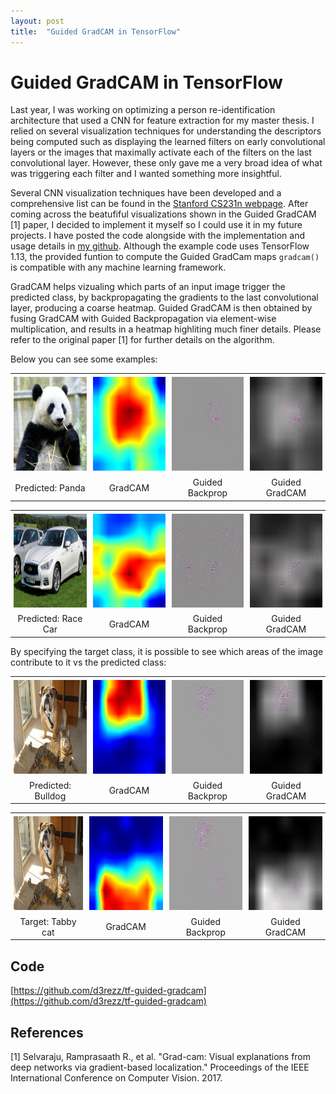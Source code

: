 ```yaml
---
layout: post
title:  "Guided GradCAM in TensorFlow"
---
```


# Guided GradCAM in TensorFlow
Last year, I was working on optimizing a person re-identification architecture that used a CNN for feature extraction for my master thesis. I relied on several visualization techniques for understanding the descriptors being computed such as displaying the learned filters on early convolutional layers or the images that maximally activate each of the filters on the last convolutional layer. However, these only gave me a very broad idea of what was triggering each filter and I wanted something more insightful. 

Several CNN visualization techniques have been developed and a comprehensive list can be found in the [Stanford CS231n webpage](http://cs231n.github.io/understanding-cnn/). After coming across the beatufiful visualizations shown in the Guided GradCAM [1] paper, I decided to implement it myself so I could use it in my future projects.
I have posted the code alongside with the implementation and usage details in [my github](https://github.com/d3rezz/tf-guided-gradcam). Although the example code uses TensorFlow 1.13, the provided funtion to compute the Guided GradCam  maps `gradcam()` is compatible with any machine learning framework. 

GradCAM helps vizualing which parts of an input image trigger the predicted class, by backpropagating the gradients to the last convolutional layer, producing a coarse heatmap.
Guided GradCAM is then obtained by fusing GradCAM with Guided Backpropagation via element-wise multiplication, and results in a heatmap highliting much finer details. Please refer to the original paper [1] for further details on the algorithm.

Below you can see some examples:


<div id="panda-table">
    <table align="center">
	    <tr>
            <td style="padding:5px">
        	    <img src="/assets/post_images/2019-04-13-tensorflow-gradcam/panda.png" height="150" width="150" />
      	    </td>
            <td style="padding:5px">
        	    <img src="/assets/post_images/2019-04-13-tensorflow-gradcam/gradcam_panda.jpg" height="150" width="150" />
      	    </td>
    	    <td style="padding:5px">
        	    <img src="/assets/post_images/2019-04-13-tensorflow-gradcam/gbp_panda.jpg" height="150" width="150" />
      	    </td>
            <td style="padding:5px">
            	<img src="/assets/post_images/2019-04-13-tensorflow-gradcam/ggc_panda.jpg" height="150" width="150" />
             </td>
        </tr>
        <tr>
            <td align="center" style="border-top: none;">Predicted: Panda</td>
            <td align="center" >GradCAM</td>
            <td align="center" >Guided Backprop</td>
            <td align="center" >Guided GradCAM</td>
        </tr>
    </table>
</div>

<div id="car-table">
    <table align="center">
	    <tr>
            <td style="padding:5px">
        	    <img src="/assets/post_images/2019-04-13-tensorflow-gradcam/car.jpg" height="150" width="150" >
      	    </td>
            <td style="padding:5px">
        	    <img src="/assets/post_images/2019-04-13-tensorflow-gradcam/gradcam_car.jpg" height="150" width="150" >
      	    </td>
    	    <td style="padding:5px">
        	    <img src="/assets/post_images/2019-04-13-tensorflow-gradcam/gbp_car.jpg" height="150" width="150" >
      	    </td>
            <td style="padding:5px">
            	<img src="/assets/post_images/2019-04-13-tensorflow-gradcam/ggc_car.jpg" height="150" width="150" >
             </td>
        </tr>
        <tr>
            <td align="center" >Predicted: Race Car</td>
            <td align="center" >GradCAM</td>
            <td align="center" >Guided Backprop</td>
            <td align="center" >Guided GradCAM</td>
        </tr>
    </table>
</div>

By specifying the target class, it is possible to see which areas of the image contribute to it vs the predicted class:

<div id="dog-table">
    <table align="center">
	    <tr>
            <td style="padding:5px">
        	    <img src="/assets/post_images/2019-04-13-tensorflow-gradcam/demo.png" height="150" width="150" >
      	    </td>
            <td style="padding:5px">
        	    <img src="/assets/post_images/2019-04-13-tensorflow-gradcam/gradcam_dog.jpg" height="150" width="150" >
      	    </td>
    	    <td style="padding:5px">
        	    <img src="/assets/post_images/2019-04-13-tensorflow-gradcam/gbp_dog.jpg" height="150" width="150" >
      	    </td>
            <td style="padding:5px">
            	<img src="/assets/post_images/2019-04-13-tensorflow-gradcam/ggc_dog.jpg" height="150" width="150" >
             </td>
        </tr>
        <tr>
            <td align="center" >Predicted: Bulldog</td>
            <td align="center" >GradCAM</td>
            <td align="center" >Guided Backprop</td>
            <td align="center" >Guided GradCAM</td>
        </tr>
    </table>
</div>

<div id="cat-table">
    <table align="center">
	    <tr>
            <td style="padding:5px">
        	    <img src="/assets/post_images/2019-04-13-tensorflow-gradcam/demo.png" height="150" width="150" >
      	    </td>
            <td style="padding:5px">
        	    <img src="/assets/post_images/2019-04-13-tensorflow-gradcam/gradcam_cat.jpg" height="150" width="150" >
      	    </td>
    	    <td style="padding:5px">
        	    <img src="/assets/post_images/2019-04-13-tensorflow-gradcam/gbp_cat.jpg" height="150" width="150" >
      	    </td>
            <td style="padding:5px">
            	<img src="/assets/post_images/2019-04-13-tensorflow-gradcam/ggc_cat.jpg" height="150" width="150" >
             </td>
        </tr>
        <tr>
            <td align="center" >Target: Tabby cat</td>
            <td align="center" >GradCAM</td>
            <td align="center" >Guided Backprop</td>
            <td align="center" >Guided GradCAM</td>
        </tr>
    </table>
</div>

## Code
[https://github.com/d3rezz/tf-guided-gradcam](https://github.com/d3rezz/tf-guided-gradcam)

## References
[1] Selvaraju, Ramprasaath R., et al. "Grad-cam: Visual explanations from deep networks via gradient-based localization." Proceedings of the IEEE International Conference on Computer Vision. 2017.